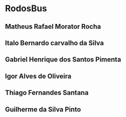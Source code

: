 # RodosBus

## Matheus Rafael Morator Rocha
## Italo Bernardo carvalho da Silva
## Gabriel Henrique dos Santos Pimenta
## Igor Alves de Oliveira
## Thiago Fernandes Santana
## Guilherme da Silva Pinto
